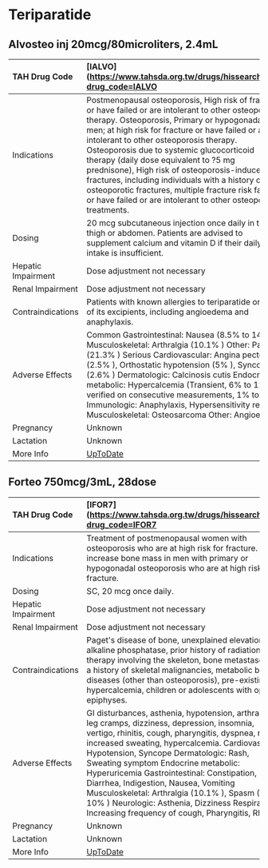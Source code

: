# Teriparatide

## Alvosteo inj 20mcg/80microliters, 2.4mL

| TAH Drug Code      | [IALVO](https://www.tahsda.org.tw/drugs/hissearch.php?drug_code=IALVO                                                                                                                                                                                                                                                                                                                                                                                                                                                                                                      |
|:-------------------|:---------------------------------------------------------------------------------------------------------------------------------------------------------------------------------------------------------------------------------------------------------------------------------------------------------------------------------------------------------------------------------------------------------------------------------------------------------------------------------------------------------------------------------------------------------------------------|
| Indications        | Postmenopausal osteoporosis, High risk of fracture or have failed or are intolerant to other osteoporosis therapy. Osteoporosis, Primary or hypogonadal in men; at high risk for fracture or have failed or are intolerant to other osteoporosis therapy. Osteoporosis due to systemic glucocorticoid therapy (daily dose equivalent to ?5 mg prednisone), High risk of osteoporosis-induced fractures, including individuals with a history of osteoporotic fractures, multiple fracture risk factors, or have failed or are intolerant to other osteoporosis treatments. |
| Dosing             | 20 mcg subcutaneous injection once daily in the thigh or abdomen. Patients are advised to supplement calcium and vitamin D if their daily intake is insufficient.                                                                                                                                                                                                                                                                                                                                                                                                          |
| Hepatic Impairment | Dose adjustment not necessary                                                                                                                                                                                                                                                                                                                                                                                                                                                                                                                                              |
| Renal Impairment   | Dose adjustment not necessary                                                                                                                                                                                                                                                                                                                                                                                                                                                                                                                                              |
| Contraindications  | Patients with known allergies to teriparatide or any of its excipients, including angioedema and anaphylaxis.                                                                                                                                                                                                                                                                                                                                                                                                                                                              |
| Adverse Effects    | Common Gastrointestinal: Nausea (8.5% to 14% ) Musculoskeletal: Arthralgia (10.1% ) Other: Pain (21.3% ) Serious Cardiovascular: Angina pectoris (2.5% ), Orthostatic hypotension (5% ), Syncope (2.6% ) Dermatologic: Calcinosis cutis Endocrine metabolic: Hypercalcemia (Transient, 6% to 11%; verified on consecutive measurements, 1% to 3% ) Immunologic: Anaphylaxis, Hypersensitivity reaction Musculoskeletal: Osteosarcoma Other: Angioedema                                                                                                                     |
| Pregnancy          | Unknown                                                                                                                                                                                                                                                                                                                                                                                                                                                                                                                                                                    |
| Lactation          | Unknown                                                                                                                                                                                                                                                                                                                                                                                                                                                                                                                                                                    |
| More Info          | [UpToDate](https://www.uptodate.com/contents/teriparatide-drug-information)                                                                                                                                                                                                                                                                                                                                                                                                                                                                                                |

## Forteo 750mcg/3mL, 28dose

| TAH Drug Code      | [IFOR7](https://www.tahsda.org.tw/drugs/hissearch.php?drug_code=IFOR7                                                                                                                                                                                                                                                                                                                                                                                                                                                                     |
|:-------------------|:------------------------------------------------------------------------------------------------------------------------------------------------------------------------------------------------------------------------------------------------------------------------------------------------------------------------------------------------------------------------------------------------------------------------------------------------------------------------------------------------------------------------------------------|
| Indications        | Treatment of postmenopausal women with osteoporosis who are at high risk for fracture. To increase bone mass in men with primary or hypogonadal osteoporosis who are at high risk for fracture.                                                                                                                                                                                                                                                                                                                                           |
| Dosing             | SC, 20 mcg once daily.                                                                                                                                                                                                                                                                                                                                                                                                                                                                                                                    |
| Hepatic Impairment | Dose adjustment not necessary                                                                                                                                                                                                                                                                                                                                                                                                                                                                                                             |
| Renal Impairment   | Dose adjustment not necessary                                                                                                                                                                                                                                                                                                                                                                                                                                                                                                             |
| Contraindications  | Paget's disease of bone, unexplained elevations of alkaline phosphatase, prior history of radiation therapy involving the skeleton, bone metastases or a history of skeletal malignancies, metabolic bone diseases (other than osteoporosis), pre-existing hypercalcemia, children or adolescents with open epiphyses.                                                                                                                                                                                                                    |
| Adverse Effects    | GI disturbances, asthenia, hypotension, arthralgia, leg cramps, dizziness, depression, insomnia, vertigo, rhinitis, cough, pharyngitis, dyspnea, rash, increased sweating, hypercalcemia. Cardiovascular: Hypotension, Syncope Dermatologic: Rash, Sweating symptom Endocrine metabolic: Hyperuricemia Gastrointestinal: Constipation, Diarrhea, Indigestion, Nausea, Vomiting Musculoskeletal: Arthralgia (10.1% ), Spasm (1% to 10% ) Neurologic: Asthenia, Dizziness Respiratory: Increasing frequency of cough, Pharyngitis, Rhinitis |
| Pregnancy          | Unknown                                                                                                                                                                                                                                                                                                                                                                                                                                                                                                                                   |
| Lactation          | Unknown                                                                                                                                                                                                                                                                                                                                                                                                                                                                                                                                   |
| More Info          | [UpToDate](https://www.uptodate.com/contents/teriparatide-drug-information)                                                                                                                                                                                                                                                                                                                                                                                                                                                               |

